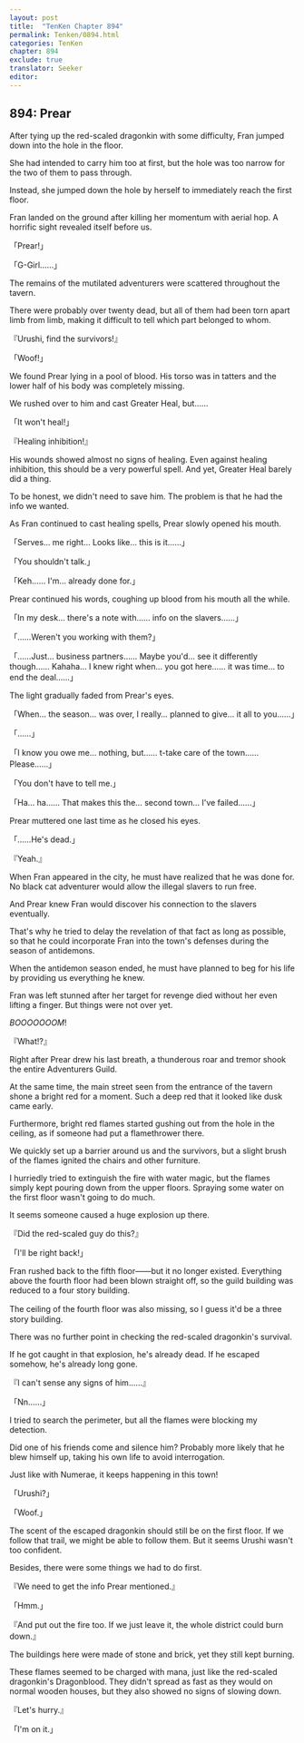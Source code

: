 ```yaml
---
layout: post
title:  "TenKen Chapter 894"
permalink: Tenken/0894.html
categories: TenKen
chapter: 894
exclude: true
translator: Seeker
editor: 
---
```

<h2>894: Prear</h2>

 After tying up the red-scaled dragonkin with some difficulty, Fran jumped down into the hole in the floor.

 She had intended to carry him too at first, but the hole was too narrow for the two of them to pass through.

 Instead, she jumped down the hole by herself to immediately reach the first floor.

 Fran landed on the ground after killing her momentum with aerial hop. A horrific sight revealed itself before us.

「Prear!」

「G-Girl……」

 The remains of the mutilated adventurers were scattered throughout the tavern.

 There were probably over twenty dead, but all of them had been torn apart limb from limb, making it difficult to tell which part belonged to whom.

『Urushi, find the survivors!』

「Woof!」

 We found Prear lying in a pool of blood. His torso was in tatters and the lower half of his body was completely missing.

 We rushed over to him and cast Greater Heal, but……

「It won't heal!」

『Healing inhibition!』

 His wounds showed almost no signs of healing. Even against healing inhibition, this should be a very powerful spell. And yet, Greater Heal barely did a thing.

 To be honest, we didn't need to save him. The problem is that he had the info we wanted.

 As Fran continued to cast healing spells, Prear slowly opened his mouth.

「Serves… me right… Looks like… this is it……」

「You shouldn't talk.」

「Keh…… I'm… already done for.」

 Prear continued his words, coughing up blood from his mouth all the while.

「In my desk… there's a note with…… info on the slavers……」

「……Weren't you working with them?」

「……Just… business partners…… Maybe you'd… see it differently though…… Kahaha… I knew right when… you got here…… it was time… to end the deal……」

 The light gradually faded from Prear's eyes.

「When… the season… was over, I really… planned to give… it all to you……」

「……」

「I know you owe me… nothing, but…… t-take care of the town…… Please……」

「You don't have to tell me.」

「Ha… ha…… That makes this the… second town… I've failed……」

 Prear muttered one last time as he closed his eyes.

「……He's dead.」

『Yeah.』

 When Fran appeared in the city, he must have realized that he was done for. No black cat adventurer would allow the illegal slavers to run free.

 And Prear knew Fran would discover his connection to the slavers eventually.

 That's why he tried to delay the revelation of that fact as long as possible, so that he could incorporate Fran into the town's defenses during the season of antidemons.

 When the antidemon season ended, he must have planned to beg for his life by providing us everything he knew.

 Fran was left stunned after her target for revenge died without her even lifting a finger. But things were not over yet.

 *BOOOOOOOM*!

『What!?』

 Right after Prear drew his last breath, a thunderous roar and tremor shook the entire Adventurers Guild.

 At the same time, the main street seen from the entrance of the tavern shone a bright red for a moment. Such a deep red that it looked like dusk came early.

 Furthermore, bright red flames started gushing out from the hole in the ceiling, as if someone had put a flamethrower there.

 We quickly set up a barrier around us and the survivors, but a slight brush of the flames ignited the chairs and other furniture.

 I hurriedly tried to extinguish the fire with water magic, but the flames simply kept pouring down from the upper floors. Spraying some water on the first floor wasn't going to do much.

 It seems someone caused a huge explosion up there.

『Did the red-scaled guy do this?』

「I'll be right back!」

 Fran rushed back to the fifth floor――but it no longer existed. Everything above the fourth floor had been blown straight off, so the guild building was reduced to a four story building.

 The ceiling of the fourth floor was also missing, so I guess it'd be a three　story building.

 There was no further point in checking the red-scaled dragonkin's survival.

 If he got caught in that explosion, he's already dead. If he escaped somehow, he's already long gone.

『I can't sense any signs of him……』

「Nn……」

 I tried to search the perimeter, but all the flames were blocking my detection.

 Did one of his friends come and silence him? Probably more likely that he blew himself up, taking his own life to avoid interrogation.

 Just like with Numerae, it keeps happening in this town!

「Urushi?」

「Woof.」

 The scent of the escaped dragonkin should still be on the first floor. If we follow that trail, we might be able to follow them. But it seems Urushi wasn't too confident.

 Besides, there were some things we had to do first.

『We need to get the info Prear mentioned.』

「Hmm.」

『And put out the fire too. If we just leave it, the whole district could burn down.』

 The buildings here were made of stone and brick, yet they still kept burning.

 These flames seemed to be charged with mana, just like the red-scaled dragonkin's Dragonblood. They didn't spread as fast as they would on normal wooden houses, but they also showed no signs of slowing down.

『Let's hurry.』

「I'm on it.」



